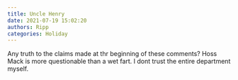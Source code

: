 ```yaml
---
title: Uncle Henry
date: 2021-07-19 15:02:20
authors: Ripp
categories: Holiday
---
```


 Any truth to the claims made at thr beginning of these comments? Hoss Mack is more questionable than a wet fart. I dont trust the entire department myself.